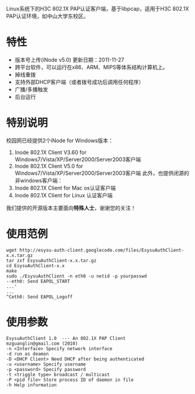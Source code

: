 Linux系统下的H3C 802.1X PAP认证客户端，基于libpcap，适用于H3C 802.1X PAP认证环境，如中山大学东校区。

# 特性 #
  * 版本号上传(iNode v5.0) 更新日期：2011-11-27
  * 跨平台软件，可以运行在x86、ARM、MIPS等体系结构计算机上。
  * 掉线重拨
  * 支持外部DHCP客户端（或者拨号成功后调用任何程序）
  * 广播/多播触发
  * 后台运行

# 特别说明 #
校园网已经提供2个iNode for Windows版本：
  1. Inode 802.1X Client V3.60 for Windows7/Vista/XP/Server2000/Server2003客户端
  1. Inode 802.1X Client V5.0 for Windows7/Vista/XP/Server2000/Server2003客户端
此外，也提供闭源的非windows客户端：
  1. Inode 802.1X Client for Mac os认证客户端
  1. Inode 802.1X Client for Linux 认证客户端

我们提供的开源版本主要面向**特殊人士**，谢谢您的关注！

# 使用范例 #
```
wget http://esysu-auth-client.googlecode.com/files/EsysuAuthClient-x.x.tar.gz
tar zxf EsysuAuthClient-x.x.tar.gz
cd EsysuAuthClient-x.x
make
sudo ./EsysuAuthClient -n eth0 -u netid -p yourpasswd
--eth0: Send EAPOL_START
...'
...
^Ceth0: Send EAPOL_Logoff
```

# 使用参数 #
```
EsysuAuthClient 1.0  --- An 802.1X PAP Client
mzguanglin@gmail.com (2010)
-n <Interface> Specify network interface
-d run as deamon
-D <DHCP Client> Need DHCP after being authenticated
-u <username> Specify username
-p <password> Specify password
-t <triggle type> broadcast / multicast
-P <pid file> Store process ID of daemon in file
-h Help information
```